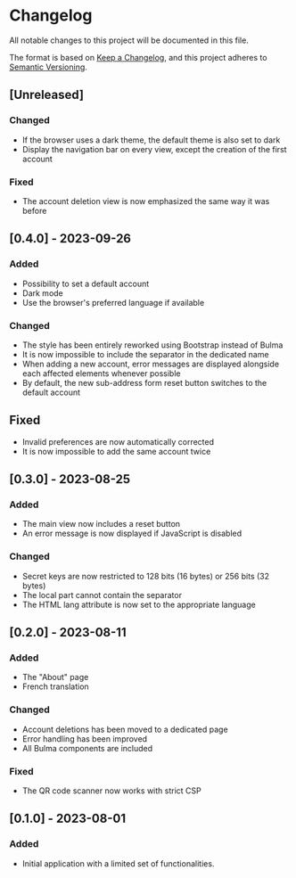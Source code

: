 [//]: # (Copyright 2023 Rodolphe Bréard <rodolphe@breard.tf>)

[//]: # (Copying and distribution of this file, with or without modification,)
[//]: # (are permitted in any medium without royalty provided the copyright)
[//]: # (notice and this notice are preserved.  This file is offered as-is,)
[//]: # (without any warranty.)

# Changelog
All notable changes to this project will be documented in this file.

The format is based on [Keep a Changelog](https://keepachangelog.com/en/1.1.0/),
and this project adheres to [Semantic Versioning](https://semver.org/spec/v2.0.0.html).


## [Unreleased]

### Changed
- If the browser uses a dark theme, the default theme is also set to dark
- Display the navigation bar on every view, except the creation of the first account

### Fixed
- The account deletion view is now emphasized the same way it was before


## [0.4.0] - 2023-09-26

### Added
- Possibility to set a default account
- Dark mode
- Use the browser's preferred language if available

### Changed
- The style has been entirely reworked using Bootstrap instead of Bulma
- It is now impossible to include the separator in the dedicated name
- When adding a new account, error messages are displayed alongside each affected elements whenever possible
- By default, the new sub-address form reset button switches to the default account

## Fixed
- Invalid preferences are now automatically corrected
- It is now impossible to add the same account twice


## [0.3.0] - 2023-08-25

### Added
- The main view now includes a reset button
- An error message is now displayed if JavaScript is disabled

### Changed
- Secret keys are now restricted to 128 bits (16 bytes) or 256 bits (32 bytes)
- The local part cannot contain the separator
- The HTML lang attribute is now set to the appropriate language


## [0.2.0] - 2023-08-11

### Added
- The "About" page
- French translation

### Changed
- Account deletions has been moved to a dedicated page
- Error handling has been improved
- All Bulma components are included

### Fixed
- The QR code scanner now works with strict CSP


## [0.1.0] - 2023-08-01

### Added

- Initial application with a limited set of functionalities.
